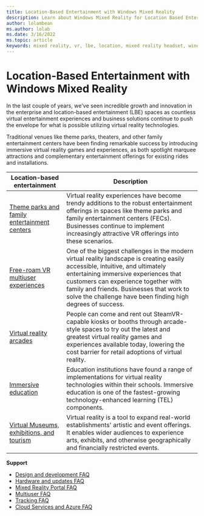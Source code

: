 ```yaml
---
title: Location-Based Entertainment with Windows Mixed Reality
description: Learn about Windows Mixed Reality for Location Based Entertainment - hardware, backpack PCs, tracking, configuration, and support.
author: lolambean
ms.author: lolab
ms.date: 3/16/2022
ms.topic: article
keywords: mixed reality, vr, lbe, location, mixed reality headset, windows mixed reality headset, virtual reality headset, hardware, HoloLens, multiuser, cloud services, azure
---
```


# Location-Based Entertainment with Windows Mixed Reality

In the last couple of years, we've seen incredible growth and innovation in the enterprise and location-based entertainment (LBE) spaces as countless virtual entertainment experiences and business solutions continue to push the envelope for what is possible utilizing virtual reality technologies.

Traditional venues like theme parks, theaters, and other family entertainment centers have been finding remarkable success by introducing immersive virtual reality games and experiences, as both spotlight marquee attractions and complementary entertainment offerings for existing rides and installations.  

| Location-based entertainment | Description |
| ------  |   ------  |
| [Theme parks and family entertainment centers](theme-parks-family-entertainment.md) | Virtual reality experiences have become trendy additions to the robust entertainment offerings in spaces like theme parks and family entertainment centers (FECs). Businesses continue to implement increasingly attractive VR offerings into these scenarios. |
| [Free-roam VR multiuser experiences](free-roam-vr-multiuser-experiences.md)  |  One of the biggest challenges in the modern virtual reality landscape is creating easily accessible, intuitive, and ultimately entertaining immersive experiences that customers can experience together with family and friends. Businesses that work to solve the challenge have been finding high degrees of success.  |
| [Virtual reality arcades](virtual-reality-arcades.md) | People can come and rent out SteamVR-capable kiosks or booths through arcade-style spaces to try out the latest and greatest virtual reality games and experiences available today, lowering the cost barrier for retail adoptions of virtual reality.  |
| [Immersive education](immersive-education.md)  | Education institutions have found a range of implementations for virtual reality technologies within their schools. Immersive education is one of the fastest-growing technology-enhanced learning (TEL) components.  |
| [Virtual Museums, exhibitions, and tourism](virtual-museums.md) | Virtual reality is a tool to expand real-world establishments' artistic and event offerings. It enables wider audiences to experience arts, exhibits, and otherwise geographically and financially restricted events. |

**Support**

* [Design and development FAQ](enterprise-lbe-faq.md#design-and-development-faq)
* [Hardware and updates FAQ](enterprise-lbe-faq.md#hardware--updates-faq)
* [Mixed Reality Portal FAQ](enterprise-lbe-faq.md#mixed-reality-portal-faq)
* [Multiuser FAQ](enterprise-lbe-faq.md#multiuser-faq)
* [Tracking FAQ](enterprise-lbe-faq.md#tracking-faq)
* [Cloud Services and Azure FAQ](enterprise-lbe-faq.md#cloud-services--azure-faq)

